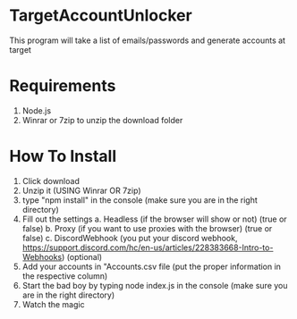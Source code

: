 # TargetAccountUnlocker
This program will take a list of emails/passwords and generate accounts at target

# Requirements
1. Node.js
2. Winrar or 7zip to unzip the download folder

# How To Install
1. Click download
2. Unzip it (USING Winrar OR 7zip)
3. type "npm install" in the console (make sure you are in the right directory)
4. Fill out the settings
  a. Headless (if the browser will show or not) (true or false)
  b. Proxy (if you want to use proxies with the browser) (true or false)
  c. DiscordWebhook (you put your discord webhook, https://support.discord.com/hc/en-us/articles/228383668-Intro-to-Webhooks) (optional)
5. Add your accounts in "Accounts.csv file (put the proper information in the respective column)
6. Start the bad boy by typing node index.js in the console (make sure you are in the right directory)
7. Watch the magic
